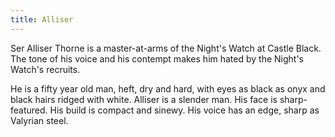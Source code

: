 ```yaml
---
title: Alliser
---
```


Ser Alliser Thorne is a master-at-arms of the Night's Watch at Castle Black. The tone of his voice and his contempt makes him hated by the Night's Watch's recruits.

He is a fifty year old man, heft, dry and hard, with eyes as black as onyx and black hairs ridged with white. Alliser is a slender man. His face is sharp-featured. His build is compact and sinewy. His voice has an edge, sharp as Valyrian steel.


